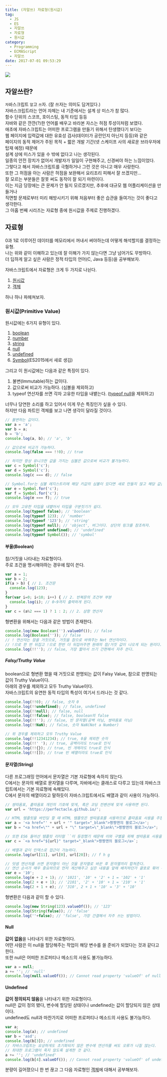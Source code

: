 ```yaml
---
title: (자알쓰) 자료형(원시값)
tag:
  - JS
  - ES
  - 자알쓰
  - 자료형
  - 원시값
category:
  - Programming
  - ECMAScript
  - 자알쓰
date: 2017-07-01 09:53:29
---
```


![](/images/js-009-data-type-primitive-value/thumb.png)  

## 자알쓰란?
`자`바스크립트 `알`고 `쓰`자. (잘 쓰자는 의미도 담겨있다.)  
자바스크립트라는 언어 자체는 내 기준에서는 설계 상 미스가 참 많다.  
함수 단위의 스코프, 호이스팅, 동적 타입 등등  
자바와 같은 깐깐(?)한 언어를 배우고 바라본 자스는 허점 투성이처럼 보였다.  
애초에 자바스크립트는 어떠한 프로그램을 만들기 위해서 탄생했다기 보다는  
웹 페이지에 입력값에 대한 유효성 검사(데이터가 공란인지 아닌지 등등)와 같은  
페이지의 동적 제어가 주된 목적 + 짧은 개발 기간(넷 스케이프 사의 새로운 브라우저에 탑재 예정) 때문에  
설계 상에 미스가 있을 수 밖에 없다고 나는 생각된다.  
일종의 안전 장치가 없어서 개발자가 일일이 구현해주고, 신경써야 하는 느낌이었다.  
그렇다고 해서 자바스크립트를 극혐하거나 그런 것은 아니고 매우 사랑한다.  
또한 그 허점을 아는 사람은 허점을 보완해서 요리조리 피해서 잘 쓰겠지만...  
잘 모르는 부분들은 잘못 써도 동작이 잘 되기 마련이다.  
이는 지금 당장에는 큰 문제가 안 될지 모르겠지만, 추후에 대규모 웹 어플리케이션을 만들거나  
직면할 문제로부터 미리 해방시키기 위해 처음부터 좋은 습관을 들여가는 것이 좋다고 생각한다.  
그 아홉 번째 시리즈는 자료형 중에 원시값을 주제로 진행하겠다.  

## 자료형
0과 1로 이루어진 데이터를 메모리에서 꺼내서 써야하는데 어떻게 해석할지를 결정하는 유형.  
나는 위와 같이 이해하고 있는데 잘 이해가 가지 않는다면 그냥 넘어가도 무방하다.  
더 딥하게 알고 싶은 사람은 정적 타입의 언어(C, Java 등등)을 공부해보자.

자바스크립트에서 자료형은 크게 두 가지로 나뉜다.  
1. [원시값](#원시값-Primitive-Value)  
2. [객체](/2017/07/01/js-010-data-type-object/)  

하나 하나 파헤쳐보자.  

### 원시값(Primitive Value)
원시값에는 6가지 유형이 있다.  
1. [boolean](#부울-Boolean)  
2. [number](/2016/12/23/ES6-Number-type/)  
3. [string](#문자열-String)  
4. [null](#Null)  
5. [undefined](#Undefined)  
6. [Symbol](/2017/04/16/ES6-Symbol/)(ES2015에서 새로 생김)  

그리고 이 원시값에는 다음과 같은 특징이 있다.  
1. 불변(Immutable)하는 값이다.  
2. 값으로써 비교가 가능하다. (심볼을 제외하고)  
3. typeof 연산자를 쓰면 각자 고유한 타입을 내뱉는다. ([typeof null](https://github.com/FEDevelopers/tech.description/wiki/%E2%80%9Ctypeof-null%E2%80%9D%EC%9D%98-%EC%97%AD%EC%82%AC)을 제외하고)

너무나 당연한 소리를 하고 있어서 이게 무슨 특징인가 싶을 수 있다.  
하지만 다음 파트인 객체를 보고 나면 생각이 달라질 것이다.  
```javascript
// 불변하는 값이다.
var a = 'a';
var b = a;
b = 'b';
console.log(a, b); // 'a', 'b'

// 값으로써 비교가 가능하다.
console.log(false === !!0); // true

// 하지만 항상 유니크한 값을 가지는 심볼은 값으로써 비교가 불가능하다.
var c = Symbol('c');
var d = Symbol('c');
console.log(c === d); // false

// Symbol.for는 심볼 레지스트리에 해당 키값의 심볼이 있다면 새로 만들지 않고 해당 값을 반환한다.
var e = Symbol.for('c');
var f = Symbol.for('c');
console.log(e === f); // true

// 모두 고유한 타입을 내뱉어서 타입을 구분짓기가 쉽다.  
console.log(typeof false); // 'boolean'
console.log(typeof 123); // 'number'
console.log(typeof '123'); // 'string'
console.log(typeof null); // 'object', 버그이다. 상단의 링크를 참조하자.
console.log(typeof undefined); // 'undefined'
console.log(typeof Symbol()); // 'symbol'
```

#### 부울(Boolean)  
참/거짓을 나타내는 자료형이다.  
주로 조건을 명시해야하는 경우에 많이 쓴다.  
```javascript
var a = 1;
var b = 2;
if(a > b) { // 1. 조건문
  console.log(123);
}
for(var i=0; i<10; i++) { // 2. 반복문의 조건부 부분
  console.log(i); // 0~9까지 출력하게 된다.
}
var c = (a%2 === 1) ? 1 : 2; // 2. 삼항 연산자
```

형변환을 위해서는 다음과 같은 방법이 존재한다.  
```javascript
console.log(new Boolean('').valueOf()); // false
console.log(Boolean('')); // false
// ! 연산자는 참을 거짓으로, 거짓을 참으로 바꿔주는 Not 연산자이다.  
// !으로 한 번 뒤집고 !으로 한번 더 뒤집어주면 원래의 참/거짓 값이 나오게 되는 원리다.
console.log(!!''); // false, 가장 짧아서 쓰기 간편해서 자주 쓴다.
```

##### Falsy/Truthy Value
boolean으로 형변환 했을 때 거짓으로 판명되는 값이 Falsy Value, 참으로 판명되는 값이 Truthy Value이다.  
아래의 경우를 제외하고 모두 Truthy Value이다.  
자바스크립트의 유연한 동적 타입의 특성이 여기서 드러나는 것 같다.  
```javascript
console.log(!!0); // false, 숫자 0
console.log(!!undefined); // false, undefined
console.log(!!null); // false, null
console.log(!!false); // false, boolean의 false
console.log(!!''); // false, 빈 문자열(공백 아님, 쌍따옴표 아님)
console.log(!!NaN); // false, 숫자 NaN(Not a Number)

// 위 경우를 제외하고 모두 Truthy Value
console.log(!!12341234); // true, 0을 제외한 숫자
console.log(!!' '); // true, 공백이라도 true로 인식
console.log(!!{}); // true, 빈 개체라도 true로 인식
console.log(!![]); // true 빈 배열이라도 true로 인식
```

#### 문자열(String)
다른 프로그래밍 언어에서 문자열은 기본 자료형에 속하지 않는다.  
C에서는 문자의 배열로 문자열을 다루며, 자바에서는 클래스로 다루고 있는데 자바스크립트에서는 기본 자료형에 속해있다.  
C에서 문자의 배열이라고 말하듯이 자바스크립트에서도 배열과 같이 사용이 가능하다.  
```javascript
// 쌍따옴표, 홑따옴표 개인의 기호에 맞게, 혹은 코딩 컨벤션에 맞게 사용하면 된다.
var url = 'https://perfectacle.github.io/';

// HTML 템플릿을 바인딩 할 때 HTML 템플릿은 쌍따옴표를 사용하므로 홑따옴표 사용을 주장하는 입장도 있다.
var a = '<a href="' + url + '" target="_blank">짱짱맨의 블로그</a>';
var b = "<a href=\"" + url + "\" target=\"_blank\">짱짱맨의 블로그</a>";

// 또한 ES6 들어선 템플릿 리터럴 ``이 등장했기 때문에 이와 구별을 위해 쌍따옴표 사용을 주장하는 입장도 있다.
var c = `<a href="${url}" target="_blank">짱짱맨의 블로그</a>`;

// 배열과 같이 인덱스로 접근이 가능하다.
console.log(url[11], url[0], url[20]); // f h g

// 덧셈 연산자를 쓰면 문자열이 아닌 것을 문자열로 바꾼 후 문자열끼리 합쳐준다.  
// 연산 순서가 매우 중요하므로 먼저 계산해주고 싶은 내용을 앞에 배치하던가 괄호로 묶어 우선순위를 높여줘야한다.
var e = '10';
console.log(e + 2 + 1); // '1021', '10' + '2' + 1 = '102' + '1'
console.log(2 + e + 1); // '2101', '2' + '10' + 1 = '210' + '1'
console.log(2 + 1 + e); // '310', 2 + 1 + '10' = '3' + '10'
```

형변환은 다음과 같이 할 수 있다.  
```javascript
console.log(new String(123).valueOf()); // '123'
console.log(String(false)); // 'false'
console.log(''+false); // 'false', 가장 간결해서 자주 쓰는 방법이다.
```

#### Null
**값이 없음**을 나타내기 위한 자료형이다.  
어떤 사람은 이 null을 할당해주는 작업이 해당 변수를 쓸 준비가 되었다는 것과 같다고 한다.  
또한 null은 어떠한 프로퍼티나 메소드의 사용도 불가능하다.  
```javascript
var a = null;
a += ''; // 'null'
console.log(null.valueOf()); // Cannot read property 'valueOf' of null
```

#### Undefined
**값이 정의되지 않음**을 나타내기 위한 자료형이다.  
null은 값이 정의 됐다, 변수에 할당된 상태이나 undefined는 값이 할당되지 않은 상태이다.  
undefined도 null과 마찬가지로 어떠한 프로퍼티나 메소드의 사용도 불가능하다.
```javascript
var a;
console.log(a); // undefined
var b = 'asd';
console.log(b[3]); // undefined
// 자바스크립트는 요상하게도 초기화되지 않은 변수에 연산자를 써도 오류가 나질 않는다.
// 최대한 프로그램이 죽지 않도록 설계한 것 같다.
a += ''; // 'undefined'
console.log(b[4].valueOf()); // Cannot read property 'valueOf' of undefined
```

분량이 길어졌으니 한 번 끊고 그 다음 자료형인 [객체](/2017/07/01/js-010-data-type-object/)에 대해서 공부해보자.  